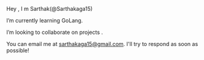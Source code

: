 Hey , I m Sarthak(@Sarthakaga15)

I’m currently learning GoLang.

I’m looking to collaborate on projects .

You can email me at sarthakaga15@gmail.com. I'll try to respond as soon as possible!

